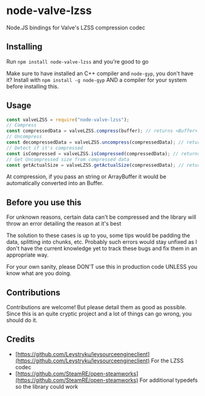 # node-valve-lzss
Node.JS bindings for Valve's LZSS compression codec

## Installing
Run `npm install node-valve-lzss` and you're good to go

Make sure to have installed an C++ compiler and `node-gyp`, you don't have it? Install with `npm install -g node-gyp` AND a compiler for your system before installing this.

## Usage
```js
const valveLZSS = require("node-valve-lzss");
// Compress
const compressedData = valveLZSS.compress(buffer); // returns <Buffer>
// Uncompress
const decompressedData = valveLZSS.uncompress(compressedData); // returns <Buffer>
// Detect if it's compressed
const isCompressed = valveLZSS.isCompressed(compressedData); // returns true or false
// Get Uncompressed size from compressed data
const getActualSize = valveLZSS.getActualSize(compressedData); // returns a number representing the size in bytes of uncompressed data
```
At compression, if you pass an string or ArrayBuffer it would be automatically converted into an Buffer.

## Before you use this
For unknown reasons, certain data can't be compressed and the library will throw an error detailing the reason at it's best

The solution to these cases is up to you, some tips would be padding the data, splitting into chunks, etc. Probably such errors would stay unfixed as I don't have the current knowledge yet to track these bugs and fix them in an appropriate way.

For your own sanity, please DON'T use this in production code UNLESS you know what are you doing.

## Contributions
Contributions are welcome! But please detail them as good as possible. Since this is an quite cryptic project and a lot of things can go wrong, you should do it.

## Credits
- [https://github.com/Leystryku/leysourceengineclient](https://github.com/Leystryku/leysourceengineclient) For the LZSS codec
- [https://github.com/SteamRE/open-steamworks](https://github.com/SteamRE/open-steamworks) For additional typedefs so the library could work